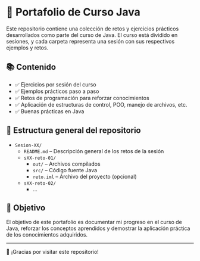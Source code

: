 # 📘 Portafolio de Curso Java

Este repositorio contiene una colección de retos y ejercicios prácticos desarrollados como parte del curso de Java. 
El curso está dividido en sesiones, y cada carpeta representa una sesión con sus respectivos ejemplos y retos.

## 📚 Contenido

- ✅ Ejercicios por sesión del curso
- ✅ Ejemplos prácticos paso a paso
- ✅ Retos de programación para reforzar conocimientos
- ✅ Aplicación de estructuras de control, POO, manejo de archivos, etc.
- ✅ Buenas prácticas en Java

## 📁 Estructura general del repositorio

- `Sesion-XX/`
  - `README.md` – Descripción general de los retos de la sesión
  - `sXX-reto-01/`
    - `out/` – Archivos compilados
    - `src/` – Código fuente Java
    - `reto.iml` – Archivo del proyecto (opcional)
  - `sXX-reto-02/`
    - ...



## 🚀 Objetivo

El objetivo de este portafolio es documentar mi progreso en el curso de Java, reforzar los conceptos aprendidos y demostrar la aplicación práctica de los conocimientos adquiridos.

---

🔗 ¡Gracias por visitar este repositorio!



